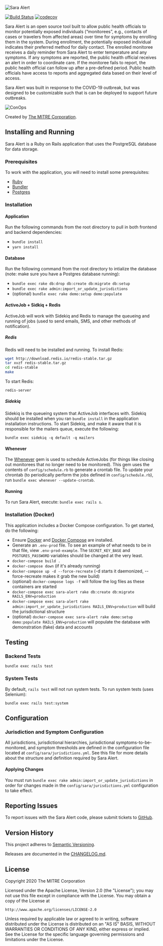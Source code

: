 ![Sara Alert](https://user-images.githubusercontent.com/14923551/76420768-025c0880-6379-11ea-8342-0a9aebd9d287.png)

[![Build Status](https://travis-ci.com/SaraAlert/SaraAlert.svg?branch=master)](https://travis-ci.com/SaraAlert/SaraAlert)
[![codecov](https://codecov.io/gh/SaraAlert/SaraAlert/branch/master/graph/badge.svg)](https://codecov.io/gh/SaraAlert/SaraAlert)

Sara Alert is an open source tool built to allow public health officials to monitor potentially exposed individuals (“monitorees”, e.g., contacts of cases or travelers from affected areas) over time for symptoms by enrolling them in the system. During enrollment, the potentially exposed individual indicates their preferred method for daily contact. The enrolled monitoree receives a daily reminder from Sara Alert to enter temperature and any symptoms. If any symptoms are reported, the public health official receives an alert in order to coordinate care. If the monitoree fails to report, the public health official can follow up after a pre-defined period. Public health officials have access to reports and aggregated data based on their level of access.

Sara Alert was built in response to the COVID-19 outbreak, but was designed to be customizable such that is can be deployed to support future outbreaks.

![ConOps](https://user-images.githubusercontent.com/14923551/76426329-4c48ec80-6381-11ea-819e-fcef98c66a2a.png)

Created by [The MITRE Corporation](https://www.mitre.org).

## Installing and Running

Sara Alert is a Ruby on Rails application that uses the PostgreSQL database for data storage.

### Prerequisites

To work with the application, you will need to install some prerequisites:

* [Ruby](https://www.ruby-lang.org/)
* [Bundler](http://bundler.io/)
* [Postgres](http://www.postgresql.org/)

### Installation

#### Application

Run the following commands from the root directory to pull in both frontend and backend dependencies:

* `bundle install`
* `yarn install`

#### Database

Run the following command from the root directory to intialize the database (note: make sure you have a Postgres database running):

* `bundle exec rake db:drop db:create db:migrate db:setup`
* `bundle exec rake admin:import_or_update_jurisdictions`
* (optional) `bundle exec rake demo:setup demo:populate`

#### ActiveJob + Sidkiq + Redis

ActiveJob will work with Sidekiq and Redis to manage the queueing and running of jobs (used to send emails, SMS, and other methods of notification).

##### Redis

Redis will need to be installed and running. To install Redis:

```bash
wget http://download.redis.io/redis-stable.tar.gz
tar xvzf redis-stable.tar.gz
cd redis-stable
make
```

To start Redis:

```
redis-server
```

##### Sidekiq

Sidekiq is the queueing system that ActiveJob interfaces with. Sidekiq should be installed when you ran `bundle install` in the application installation instructions. To start Sidekiq, and make it aware that it is responsible for the mailers queue, execute the following:

```
bundle exec sidekiq -q default -q mailers
```

#### Whenever

The [Whenever](https://github.com/javan/whenever) gem is used to schedule ActiveJobs (for things like closing out monitorees that no longer need to be monitored). This gem uses the contents of `config/schedule.rb` to generate a crontab file.
To update your chrontab (to periodically perform the jobs defined in `config/schedule.rb`), run `bundle exec whenever --update-crontab`.

#### Running

To run Sara Alert, execute: `bundle exec rails s`.

### Installation (Docker)

This application includes a Docker Compose configuration. To get started, do the following:

* Ensure [Docker](https://docs.docker.com/get-docker/) and [Docker Compose](https://docs.docker.com/compose/install/) are installed.
* Generate an `.env-prod` file. To see an example of what needs to be in that file, view `.env-prod-example`. The `SECRET_KEY_BASE` and `POSTGRES_PASSWORD` variables should be changed at the very least.
* `docker-compose build .`
* `docker-compose down` (if it's already running)
* `docker-compose up -d --force-recreate` (-d starts it daemonized, --force-recreate makes it grab the new build)
* (optional) `docker-compose logs -f` will follow the log files as these containers are started
* `docker-compose exec sara-alert rake db:create db:migrate RAILS_ENV=production`
* `docker-compose exec sara-alert rake admin:import_or_update_jurisdictions RAILS_ENV=production` will build the jurisdictional structure
* (optional) `docker-compose exec sara-alert rake demo:setup demo:populate RAILS_ENV=production` will populate the database with demonstration (fake) data and accounts

## Testing

### Backend Tests

```
bundle exec rails test
```

### System Tests

By default, `rails test` will not run system tests. To run system tests (uses Selenium):

```
bundle exec rails test:system
```

## Configuration

### Jurisdiction and Symptom Configuration

All jurisdictions, jurisdictional hierarchies, jurisdictional symptoms-to-be-monitored, and symptom thresholds are defined in the configuration file located at `config/sara/jurisdictions.yml`. See this file for more details about the structure and definition required by Sara Alert.

#### Applying Changes

You must run `bundle exec rake admin:import_or_update_jurisdictions` in order for changes made in the `config/sara/jurisdictions.yml` configuration to take effect.

## Reporting Issues

To report issues with the Sara Alert code, please submit tickets to [GitHub](https://github.com/SaraAlert/SaraAlert/issues).

## Version History

This project adheres to [Semantic Versioning](http://semver.org/).

Releases are documented in the [CHANGELOG.md](https://github.com/SaraAlert/SaraAlert/blob/master/CHANGELOG.md).

## License

Copyright 2020 The MITRE Corporation

Licensed under the Apache License, Version 2.0 (the "License"); you may not use this file except in compliance with the License. You may obtain a copy of the License at

```
http://www.apache.org/licenses/LICENSE-2.0
```

Unless required by applicable law or agreed to in writing, software distributed under the License is distributed on an "AS IS" BASIS, WITHOUT WARRANTIES OR CONDITIONS OF ANY KIND, either express or implied. See the License for the specific language governing permissions and limitations under the License.
